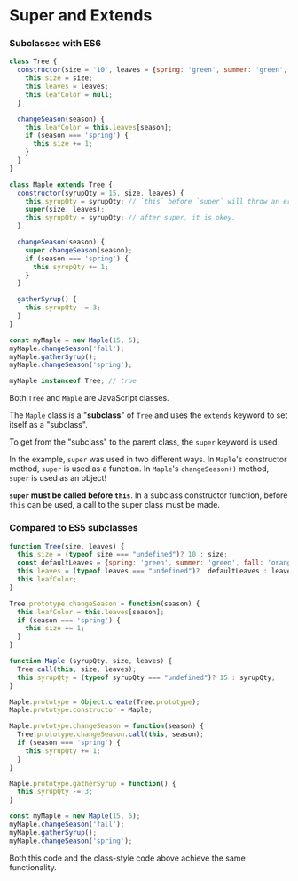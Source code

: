 # Super and Extends

### Subclasses with ES6 <a id="subclasses-with-es6"></a>

```javascript
class Tree {
  constructor(size = '10', leaves = {spring: 'green', summer: 'green', fall: 'orange', winter: null}) {
    this.size = size;
    this.leaves = leaves;
    this.leafColor = null;
  }

  changeSeason(season) {
    this.leafColor = this.leaves[season];
    if (season === 'spring') {
      this.size += 1;
    }
  }
}

class Maple extends Tree {
  constructor(syrupQty = 15, size, leaves) {
    this.syrupQty = syrupQty; // `this` before `super` will throw an error!
    super(size, leaves);
    this.syrupQty = syrupQty; // after super, it is okey.
  }

  changeSeason(season) {
    super.changeSeason(season);
    if (season === 'spring') {
      this.syrupQty += 1;
    }
  }

  gatherSyrup() {
    this.syrupQty -= 3;
  }
}

const myMaple = new Maple(15, 5);
myMaple.changeSeason('fall');
myMaple.gatherSyrup();
myMaple.changeSeason('spring');

myMaple instanceof Tree; // true
```

Both `Tree` and `Maple` are JavaScript classes. 

The `Maple` class is a "**subclass**" of `Tree` and uses the `extends` keyword to set itself as a "subclass". 

To get from the "subclass" to the parent class, the `super` keyword is used. 

In the example, `super` was used in two different ways. In `Maple`'s constructor method, `super` is used as a function. In `Maple`'s `changeSeason()` method, `super` is used as an object!

**`super` must be called before `this`**. In a subclass constructor function, before `this` can be used, a call to the super class must be made.



### Compared to ES5 subclasses <a id="compared-to-es5-subclasses"></a>

```javascript
function Tree(size, leaves) {
  this.size = (typeof size === "undefined")? 10 : size;
  const defaultLeaves = {spring: 'green', summer: 'green', fall: 'orange', winter: null};
  this.leaves = (typeof leaves === "undefined")?  defaultLeaves : leaves;
  this.leafColor;
}

Tree.prototype.changeSeason = function(season) {
  this.leafColor = this.leaves[season];
  if (season === 'spring') {
    this.size += 1;
  }
}

function Maple (syrupQty, size, leaves) {
  Tree.call(this, size, leaves);
  this.syrupQty = (typeof syrupQty === "undefined")? 15 : syrupQty;
}

Maple.prototype = Object.create(Tree.prototype);
Maple.prototype.constructor = Maple;

Maple.prototype.changeSeason = function(season) {
  Tree.prototype.changeSeason.call(this, season);
  if (season === 'spring') {
    this.syrupQty += 1;
  }
}

Maple.prototype.gatherSyrup = function() {
  this.syrupQty -= 3;
}

const myMaple = new Maple(15, 5);
myMaple.changeSeason('fall');
myMaple.gatherSyrup();
myMaple.changeSeason('spring');
```

Both this code and the class-style code above achieve the same functionality.


